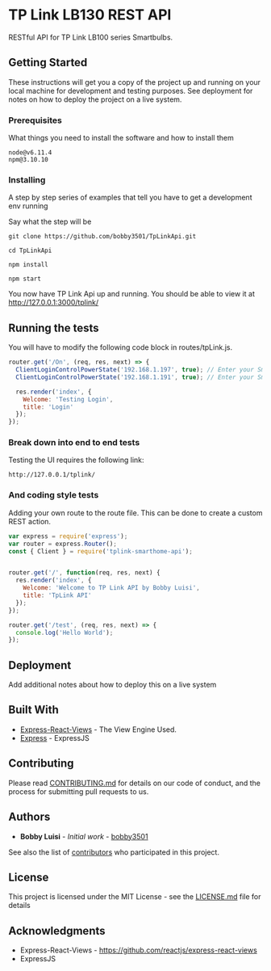 # TP Link LB130 REST API

RESTful API for TP Link LB100 series Smartbulbs.

## Getting Started

These instructions will get you a copy of the project up and running on your local machine for development and testing purposes. See deployment for notes on how to deploy the project on a live system.

### Prerequisites

What things you need to install the software and how to install them

```
node@v6.11.4
npm@3.10.10

```

### Installing

A step by step series of examples that tell you have to get a development env running

Say what the step will be

```
git clone https://github.com/bobby3501/TpLinkApi.git

cd TpLinkApi

npm install

npm start
```

You now have TP Link Api up and running.
You should be able to view it at http://127.0.0.1:3000/tplink/

## Running the tests

You will have to modify the following code block in routes/tpLink.js.

```javascript
router.get('/On', (req, res, next) => {
  ClientLoginControlPowerState('192.168.1.197', true); // Enter your Smartbulbs IP Address here.
  ClientLoginControlPowerState('192.168.1.191', true); // Enter your Smartbulbs IP Address here.

  res.render('index', {
    Welcome: 'Testing Login',
    title: 'Login'
  });
});
```

### Break down into end to end tests

Testing the UI requires the following link:

```
http://127.0.0.1/tplink/
```

### And coding style tests

Adding your own route to the route file.  This can be done to
create a custom REST action. 

```javascript
var express = require('express');
var router = express.Router();
const { Client } = require('tplink-smarthome-api');


router.get('/', function(req, res, next) {
  res.render('index', {
    Welcome: 'Welcome to TP Link API by Bobby Luisi',
    title: 'TpLink API'
  });
});

router.get('/test', (req, res, next) => {
  console.log('Hello World');
});
```

## Deployment

Add additional notes about how to deploy this on a live system

## Built With

* [Express-React-Views](https://github.com/reactjs/express-react-views) - The View Engine Used.
* [Express](https://expressjs.com/) - ExpressJS

## Contributing

Please read [CONTRIBUTING.md](https://gist.github.com/PurpleBooth/b24679402957c63ec426) for details on our code of conduct, and the process for submitting pull requests to us.

## Authors

* **Bobby Luisi** - *Initial work* - [bobby3501](https://github.com/bobby3501)

See also the list of [contributors](https://github.com/bobby3501/tplink/contributors) who participated in this project.

## License

This project is licensed under the MIT License - see the [LICENSE.md](LICENSE.md) file for details

## Acknowledgments

* Express-React-Views - https://github.com/reactjs/express-react-views
* ExpressJS
